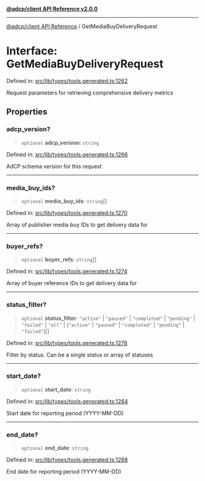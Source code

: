 [**@adcp/client API Reference v2.0.0**](../README.md)

***

[@adcp/client API Reference](../README.md) / GetMediaBuyDeliveryRequest

# Interface: GetMediaBuyDeliveryRequest

Defined in: [src/lib/types/tools.generated.ts:1262](https://github.com/adcontextprotocol/adcp-client/blob/add23254eadaef025ae9fbe49b40948f459b98ff/src/lib/types/tools.generated.ts#L1262)

Request parameters for retrieving comprehensive delivery metrics

## Properties

### adcp\_version?

> `optional` **adcp\_version**: `string`

Defined in: [src/lib/types/tools.generated.ts:1266](https://github.com/adcontextprotocol/adcp-client/blob/add23254eadaef025ae9fbe49b40948f459b98ff/src/lib/types/tools.generated.ts#L1266)

AdCP schema version for this request

***

### media\_buy\_ids?

> `optional` **media\_buy\_ids**: `string`[]

Defined in: [src/lib/types/tools.generated.ts:1270](https://github.com/adcontextprotocol/adcp-client/blob/add23254eadaef025ae9fbe49b40948f459b98ff/src/lib/types/tools.generated.ts#L1270)

Array of publisher media buy IDs to get delivery data for

***

### buyer\_refs?

> `optional` **buyer\_refs**: `string`[]

Defined in: [src/lib/types/tools.generated.ts:1274](https://github.com/adcontextprotocol/adcp-client/blob/add23254eadaef025ae9fbe49b40948f459b98ff/src/lib/types/tools.generated.ts#L1274)

Array of buyer reference IDs to get delivery data for

***

### status\_filter?

> `optional` **status\_filter**: `"active"` \| `"paused"` \| `"completed"` \| `"pending"` \| `"failed"` \| `"all"` \| (`"active"` \| `"paused"` \| `"completed"` \| `"pending"` \| `"failed"`)[]

Defined in: [src/lib/types/tools.generated.ts:1278](https://github.com/adcontextprotocol/adcp-client/blob/add23254eadaef025ae9fbe49b40948f459b98ff/src/lib/types/tools.generated.ts#L1278)

Filter by status. Can be a single status or array of statuses

***

### start\_date?

> `optional` **start\_date**: `string`

Defined in: [src/lib/types/tools.generated.ts:1284](https://github.com/adcontextprotocol/adcp-client/blob/add23254eadaef025ae9fbe49b40948f459b98ff/src/lib/types/tools.generated.ts#L1284)

Start date for reporting period (YYYY-MM-DD)

***

### end\_date?

> `optional` **end\_date**: `string`

Defined in: [src/lib/types/tools.generated.ts:1288](https://github.com/adcontextprotocol/adcp-client/blob/add23254eadaef025ae9fbe49b40948f459b98ff/src/lib/types/tools.generated.ts#L1288)

End date for reporting period (YYYY-MM-DD)
